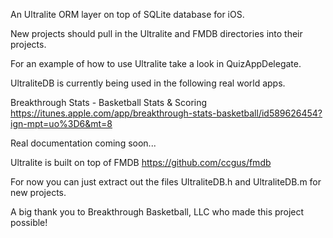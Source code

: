 An Ultralite ORM layer on top of SQLite database for iOS.

New projects should pull in the Ultralite and FMDB directories into their projects.

For an example of how to use Ultralite take a look in QuizAppDelegate.

UltraliteDB is currently being used in the following real world apps.

Breakthrough Stats - Basketball Stats & Scoring
https://itunes.apple.com/app/breakthrough-stats-basketball/id589626454?ign-mpt=uo%3D6&mt=8

Real documentation coming soon...

Ultralite is built on top of FMDB 
https://github.com/ccgus/fmdb

For now you can just extract out the files UltraliteDB.h and UltraliteDB.m for new projects.

A big thank you to Breakthrough Basketball, LLC who made this project possible!

